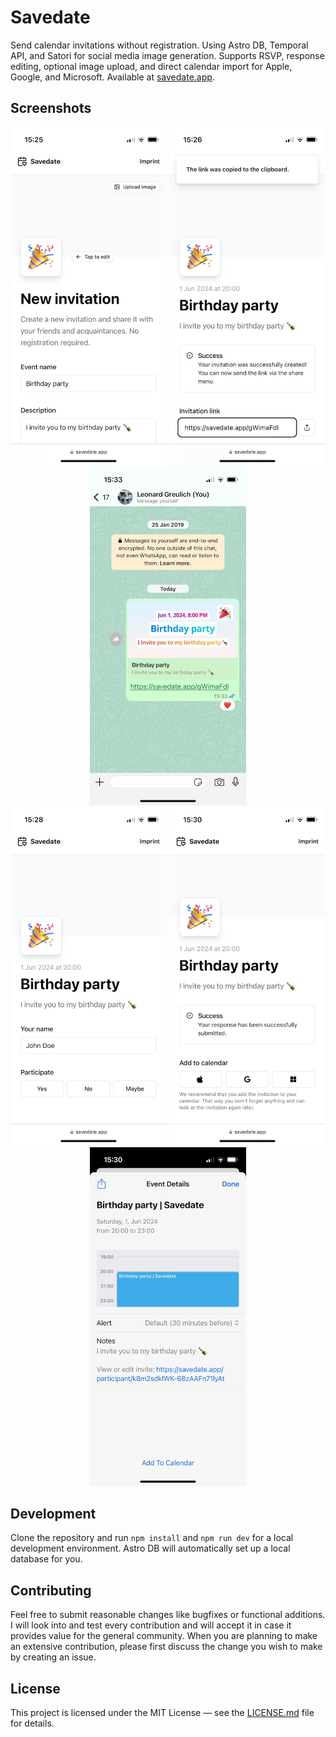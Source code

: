 # Savedate

Send calendar invitations without registration. Using Astro DB, Temporal API, and Satori for social media image generation. Supports RSVP, response editing, optional image upload, and direct calendar import for Apple, Google, and Microsoft. Available at [savedate.app](https://savedate.app/).

## Screenshots

<div align="center">
    <img src="./img/phone-1.jpg" width="250">
    <img src="./img/phone-2.jpg" width="250">
    <img src="./img/phone-3.jpg" width="250">
</div>

<div align="center">
    <img src="./img/phone-4.jpg" width="250">
    <img src="./img/phone-5.jpg" width="250">
    <img src="./img/phone-6.jpg" width="250">
</div>

## Development

Clone the repository and run `npm install` and `npm run dev` for a local development environment. Astro DB will automatically set up a local database for you.

## Contributing

Feel free to submit reasonable changes like bugfixes or functional additions. I will look into and test every contribution and will accept it in case it provides value for the general community. When you are planning to make an extensive contribution, please first discuss the change you wish to make by creating an issue.

## License

This project is licensed under the MIT License — see the [LICENSE.md](LICENSE.md) file for details.
